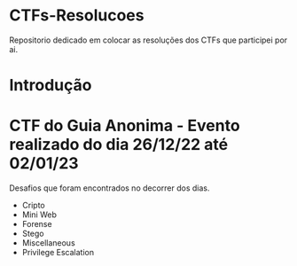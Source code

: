 # CTFs-Resolucoes
 Repositorio dedicado em colocar as resoluções dos CTFs que participei por ai.


# Introdução

# CTF do Guia Anonima - Evento realizado do dia 26/12/22 até 02/01/23

Desafios que foram encontrados no decorrer dos dias.

- Cripto
- Mini Web
- Forense
- Stego
- Miscellaneous
- Privilege Escalation 

